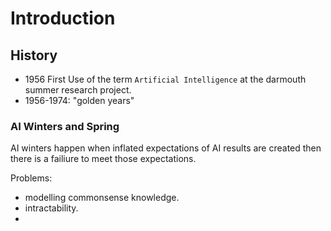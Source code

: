 # Introduction

## History
+ 1956 First Use of the term `Artificial Intelligence` at the darmouth summer research project.
+ 1956-1974: "golden years"

### AI Winters and Spring
AI winters happen when inflated expectations of AI results are created
then there is a failiure to meet those expectations.

Problems:
+ modelling commonsense knowledge.
+ intractability.
+ 